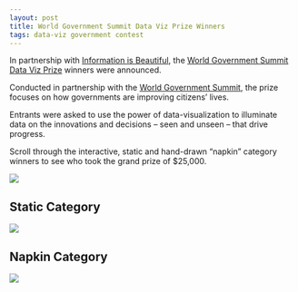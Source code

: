 ```yaml
---
layout: post
title: World Government Summit Data Viz Prize Winners
tags: data-viz government contest
---
```



In partnership with [Information is Beautiful](https://informationisbeautiful.net/2019/winners-of-the-world-data-visualization-prize/), the [World Government Summit Data Viz Prize](https://wdvp.worldgovernmentsummit.org/) winners were announced.  

Conducted in partnership with the [World Government Summit](https://www.worldgovernmentsummit.org/), the prize focuses on how governments are improving citizens’ lives. 

Entrants were asked to use the power of data-visualization to illuminate data on the innovations and decisions – seen and unseen – that drive progress.

Scroll through the interactive, static and hand-drawn “napkin” category winners to see who took the grand prize of $25,000.

<img src="https://raw.githubusercontent.com/DS4PS/ds4ps_dev_site/master/assets/img/world-data-viz-prize.png">
         

## Static Category

<img src="https://raw.githubusercontent.com/DS4PS/ds4ps_dev_site/master/assets/img/static-runnerup.png">
 
 
## Napkin Category

<img src="https://raw.githubusercontent.com/DS4PS/ds4ps_dev_site/master/assets/img/napkin-runner-up.png">
 
